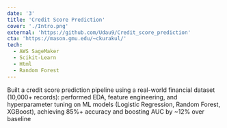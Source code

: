```yaml
---
date: '3'
title: 'Credit Score Prediction'
cover: './Intro.png'
external: 'https://github.com/Udau9/Credit_score_prediction'
cta: 'https://mason.gmu.edu/~ckurakul/'
tech:
  - AWS SageMaker
  - Scikit-Learn
  - Html
  - Random Forest
---
```


Built a credit score prediction pipeline using a real-world financial dataset (10,000+ records): performed EDA, feature engineering, and hyperparameter tuning on ML models (Logistic Regression, Random Forest, XGBoost), achieving 85%+ accuracy and boosting AUC by ~12% over baseline

